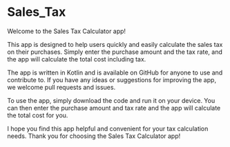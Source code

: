 # Sales_Tax
Welcome to the Sales Tax Calculator app!

This app is designed to help users quickly and easily calculate the sales tax on their purchases. Simply enter the purchase amount and the tax rate, and the app will calculate the total cost including tax.

The app is written in Kotlin and is available on GitHub for anyone to use and contribute to. If you have any ideas or suggestions for improving the app, we welcome pull requests and issues.

To use the app, simply download the code and run it on your device. You can then enter the purchase amount and tax rate and the app will calculate the total cost for you.

I hope you find this app helpful and convenient for your tax calculation needs. Thank you for choosing the Sales Tax Calculator app!
